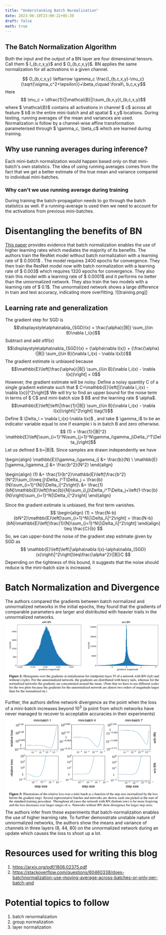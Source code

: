 ```yaml
---
title: "Understanding Batch Normalization"
date: 2023-06-10T23:00:22+05:30
draft: false
math: true
---
```


## The Batch Normalization Algorithm
Both the input and the output of a BN layer are four dimensional tensors. Call them $ I_{b,c,x,y}$ and $ O_{b,c,x,y}$. BN applies the same normalization for all activations in a given channel.

$$ O_{b,c,x,y} \leftarrow \gamma_c \frac{I_{b,c,x,y}-\mu_c}{\sqrt{\sigma_c^2+\epsilon}}+\beta_c\quad \forall\, b,c,x,y$$
Here
$$ \mu_c = \dfrac{1}{|\mathcal{B}|}\sum_{b,x,y}I_{b,c,x,y}$$
where
$ \mathcal{B}$ contains all activations in channel $ c$ across all feature $ b$ in the entire mini-batch and all spatial $ x,y$ locations.
During testing, running averages of the mean and variances are used. Normalization is follow by a channel-wise affine transformation parameterised through $ \gamma_c, \beta_c$ which are learned during training.

## Why use running averages during inference?
Each mini-batch normalization would happen based only on that mini-batch's own statistics.
The idea of using running averages comes from the fact that we get a better estimate of the true mean and variance compared to individual mini-batches.

### Why can't we use running average during training
During training the batch-propagation needs to go through the batch statistics as well. If a running-average is used then we need to account for the activations from previous mini-batches.

# Disentangling the benefits of BN
[This paper](https://arxiv.org/pdf/1806.02375.pdf) provides evidence that batch normalization enables the use of higher learning rates which mediates the majority of its benefits.
The authors train the ResNet model without batch normalization with a learning rate of $ 0.0001$ . The model requires 2400 epochs for convergence. They then train the ResNet model now with batch normalization with a learning rate of $ 0.003$ which requires 1320 epochs for convergence. They also train this model with a learning rate of $ 0.0001$ and it performs no better than the unnormalized network. They also train the two models with a learning rate of $ 0.1$. The unnormalized network shows a large difference in train and test accuracy, indicating more overfitting.
![[training.png]]

## Learning rate and generalization
The gradient step for SGD is
$$\displaystyle\alpha\nabla_{SGD}(x) = \frac{\alpha}{|B|} \sum_{i\in B}\nabla l_i(x)$$
Subtract and add $\alpha\nabla l(x)$
$$\displaystyle\alpha\nabla_{SGD}(x) = {\alpha\nabla l(x)} + {\frac{\alpha}{|B|} \sum_{i\in B}(\nabla l_i(x) - \nabla l(x))}$$
The gradient estimate is unbiased because
$$\mathbb{E}\left[\frac{\alpha}{|B|} \sum_{i\in B}(\nabla l_i(x) - \nabla l(x))\right] = 0$$
However, the gradient estimate will be noisy. Define a noisy quantity C of a single gradient estimate such that $ C=\mathbb{E}\left[\|{\nabla l_i(x) - \nabla l(x)}\|^2\right]$
We will try to find an upper bound for the noise term in terms of $ C$ and mini-batch size $ B$ and the learning rate $ \alpha$.
$$\mathbb{E}\left[\left\|\frac{1}{|B|} \sum_{i\in B}(\nabla l_i(x) - \nabla l(x))\right\|^2\right] \tag{1}$$
Define $ \Delta_i = \nabla l_i(x)-\nabla l(x)$ , and take $ \gamma_i$ to be an indicator variable equal to one if example i is in batch B and zero otherwise.
$$ (1) = \frac{1}{|B|^2} \mathbb{E}\left[\sum_{i=1}^N\sum_{j=1}^N\gamma_i\gamma_j\Delta_i^T\Delta_j\right]$$
Let us defined $ b=|B|$. Since samples are drawn independently we have

\begin{align}
\mathbb{E}[\gamma_i\gamma_i] &= \frac{b}{N} \\
\mathbb{E}[\gamma_i\gamma_j] &= \frac{b^2}{N^2}
\end{align}


\begin{align}
(1) &= \frac{1}{b^2}\mathbb{E}\left[\frac{b^2}{N^2}\sum_{i\neq j}\Delta_I^T\Delta_j + \frac{b}{N}\sum_{i=1}^{N}\|\Delta_i\|^2\right]\\
&= \frac{1}{bN}\mathbb{E}\left[\frac{b}{N}\sum_{i,j}\Delta_i^T\Delta_j+\left(1-\frac{b}{N}\right)\sum_{i=1}^N\|\Delta_i\|^2\right]
\end{align}

Since the gradient estimate is unbiased, the first term vanishes.
$$
\begin{align}
(1) = \frac{N-b}{bN^2}\mathbb{E}\left[\sum_{i=1}^N\|\Delta_i\|^2\right] = \frac{N-b}{bN}\mathbb{E}\left[\frac{1}{N}\sum_{i=1}^N\|\Delta_i\|^2\right]
\end{align} \leq \frac{C}{b}
$$
So, we can upper-bond the noise of the gradient step estimate given by SGD as
	$$
\mathbb{E}\left[\left\|\alpha\nabla l(x)-\alpha\nabla_{SGD}(x)\right\|^2\right]\leq\frac{\alpha^2}{|B|}C
$$
Depending on the tightness of this bound, it suggests that the noise should reduce is the mini-batch size is increased.

# Batch Normalization and Divergence
The authors compared the gradients between batch normalized and unnormalized networks in the initial epochs, they found that the gradients of comparable parameters are larger and distributed with heavier trails in the unnormalized networks.
![b](heavy_tailed.png)

Further, the authors define network divergence as the point when the loss of a mini-batch increases beyond $10^3$ (a point from which networks have never managed to recover to acceptable accuracies in their experiments)
![b](relative_loss.png)
The authors infer from these experiments that batch-normalization enables the use of higher learning rate.
To further demonstrate unstable nature of unnormalized networks, the authors show the means and variance of channels in three layers (8, 44, 80) on the unnormalized network during an update which causes the loss to shoot up a lot.

# Resources used for writing this blog
1. https://arxiv.org/pdf/1806.02375.pdf
2. https://stackoverflow.com/questions/60460338/does-batchnormalization-use-moving-average-across-batches-or-only-per-batch-and

# Potential topics to follow
1. batch renormalization
2. group normalization
3. layer normalization